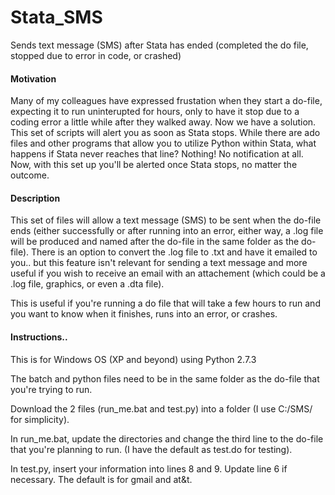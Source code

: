 Stata_SMS
=========

Sends text message (SMS) after Stata has ended (completed the do file, stopped due to error in code, or crashed)

<h4>Motivation</h4>
Many of my colleagues have expressed frustation when they start a do-file, expecting it to run uninterupted for hours, only to have it stop due to a coding error a little while after they walked away. Now we have a solution. This set of scripts will alert you as soon as Stata stops. While there are ado files and other programs that allow you to utilize Python within Stata, what happens if Stata never reaches that line? Nothing! No notification at all. Now, with this set up you'll be alerted once Stata stops, no matter the outcome.


<h4>Description</h4>
This set of files will allow a text message (SMS) to be sent when the do-file ends (either successfully or after running into an error, either way, a .log file will be produced and named after the do-file in the same folder as the do-file). There is an option to convert the .log file to .txt and have it emailed to you.. but this feature isn't relevant for sending a text message and more useful if you wish to receive an email with an attachement (which could be a .log file, graphics, or even a .dta file).

This is useful if you're running a do file that will take a few hours to run and you want to know when it finishes, runs into an error, or crashes.


<h4>Instructions..</h4>
This is for Windows OS (XP and beyond) using Python 2.7.3

The batch and python files need to be in the same folder as the do-file that you're trying to run.

Download the 2 files (run_me.bat and test.py) into a folder (I use C:/SMS/ for simplicity). 

In run_me.bat, update the directories and change the third line to the do-file that you're planning to run. (I have the default as test.do for testing). 

In test.py, insert your information into lines 8 and 9. Update line 6 if necessary. The default is for gmail and at&t. 
